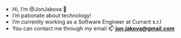 - Hi, I’m @JonJakova 👋
- I’m pationate about technology!
- I’m currently working as a Software Engineer at Currant s.r.l
- You can contact me through my email 📫 **jon.jakova@gmail.com**

<!---
JonJakova/JonJakova is a ✨ special ✨ repository because its `README.md` (this file) appears on your GitHub profile.
You can click the Preview link to take a look at your changes.
--->
